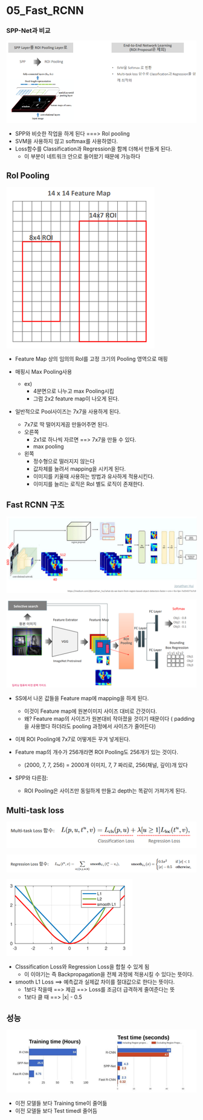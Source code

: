 # 05_Fast_RCNN



### SPP-Net과 비교

![image-20220426153810299](05_Fast_RCNN.assets/image-20220426153810299.png)

- SPP와 비슷한 작업을 하게 된다 ===> Rol pooling
- SVM을 사용하지 않고 softmax를 사용하였다.
- Loss함수를 Classification과 Regression을 함께 더해서 만들게 된다.
  - 이 부분이 네트워크 안으로 들어왔기 때문에 가능하다



## Rol Pooling

![image-20220426154624984](05_Fast_RCNN.assets/image-20220426154624984.png)

- Feature Map 상의 임의의 RoI를 고정 크기의 Pooling 영역으로 매핑
- 매핑시 Max Pooling사용
  - ex) 
    - 4분면으로 나누고 max Pooling시킴
    - 그럼 2x2 feature map이 나오게 된다.

- 일반적으로 Pool사이즈는 7x7을 사용하게 된다.
  - 7x7로 딱 떨어지게끔 만들어주면 된다.
  - 오른쪽
    - 2x1로 하나씩 자르면 ==> 7x7을 만들 수 있다.
    - max pooling
  - 왼쪽
    - 정수형으로 떨러지지 않는다
    - 값자체를 늘려서 mapping을 시키게 된다.
    - 이미지를 키울때 사용하는 방법과 유사하게 적용시킨다.
    - 이미지를 늘리는 로직은 RoI 별도 로직이 존재한다.



## Fast RCNN 구조

![image-20220426164248712](05_Fast_RCNN.assets/image-20220426164248712.png)

![image-20220426155121033](05_Fast_RCNN.assets/image-20220426155121033.png)

- SS에서 나온 값들을 Feature map에 mapping을 하게 된다.
  - 이것이 Feature map에 원본이미지 사이즈 대비로 간것이다.
  - 왜? Feature map의 사이즈가 원본대비 작아졌을 것이기 때문이다
    ( padding을 사용했다 하더라도 pooling 과정에서 사이즈가 줄어든다)

- 이제 ROI Pooling에 7x7로 어떻게든 꾸겨 넣게된다.
- Feature map의 개수가 256개라면 ROI Pooling도 256개가 있는 것이다. 
  - (2000, 7, 7, 256)  = 2000개 이미지, 7, 7 짜리로, 256(채널, 깊이)개 있다
- SPP와 다른점:   
  - ROI Pooling은 사이즈만 동일하게 만들고 depth는 똑같이 가져가게 된다.





##  Multi-task loss

![image-20220426164514481](05_Fast_RCNN.assets/image-20220426164514481.png)

![image-20220426164530592](05_Fast_RCNN.assets/image-20220426164530592.png)

![image-20220426164830730](05_Fast_RCNN.assets/image-20220426164830730.png)

- Clsssification Loss와 Regression Loss을 합칠 수 있게 됨
  - 이 이야기는 즉 Backpropagation을 전체 과정에 적용시킬 수 있다는 뜻이다. 
- smooth L1 Loss ==> 예측값과 실제값 차이를 절대값으로 한다는 뜻이다. 
  - 1보다 작을때 ==> 제곱  ==> Loss를 조금더 급격하게 줄여준다는 뜻
  - 1보다 클 때 ==> |x| - 0.5







## 성능

![image-20220426165304735](05_Fast_RCNN.assets/image-20220426165304735.png)

- 이전 모델들 보다 Training time이 줄어듦
- 이전 모델들 보다 Test timedl 줄어듬